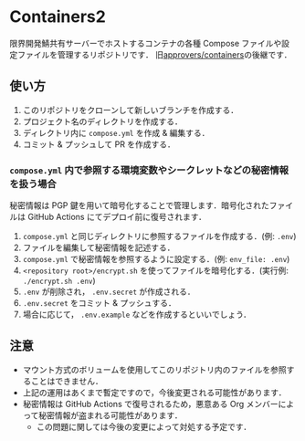 # Containers2

限界開発鯖共有サーバーでホストするコンテナの各種 Compose ファイルや設定ファイルを管理するリポジトリです．
旧[approvers/containers](https://github.com/approvers/containers)の後継です．

## 使い方

1. このリポジトリをクローンして新しいブランチを作成する．
1. プロジェクト名のディレクトリを作成する．
1. ディレクトリ内に `compose.yml` を作成 & 編集する．
1. コミット & プッシュして PR を作成する．

### `compose.yml` 内で参照する環境変数やシークレットなどの秘密情報を扱う場合

秘密情報は PGP 鍵を用いて暗号化することで管理します．暗号化されたファイルは GitHub Actions にてデプロイ前に復号されます．

1. `compose.yml` と同じディレクトリに参照するファイルを作成する．(例: `.env`)
1. ファイルを編集して秘密情報を記述する．
1. `compose.yml` で秘密情報を参照するように設定する．(例: `env_file: .env`)
1. `<repository root>/encrypt.sh` を使ってファイルを暗号化する．(実行例: `./encrypt.sh .env`)
1. `.env` が削除され， `.env.secret` が作成される．
1. `.env.secret` をコミット & プッシュする．
1. 場合に応じて， `.env.example` などを作成するといいでしょう．

## 注意

- マウント方式のボリュームを使用してこのリポジトリ内のファイルを参照することはできません．
- 上記の運用はあくまで暫定ですので，今後変更される可能性があります．
- 秘密情報は GitHub Actions で復号されるため，悪意ある Org メンバーによって秘密情報が盗まれる可能性があります．
  - この問題に関しては今後の変更によって対処する予定です．
